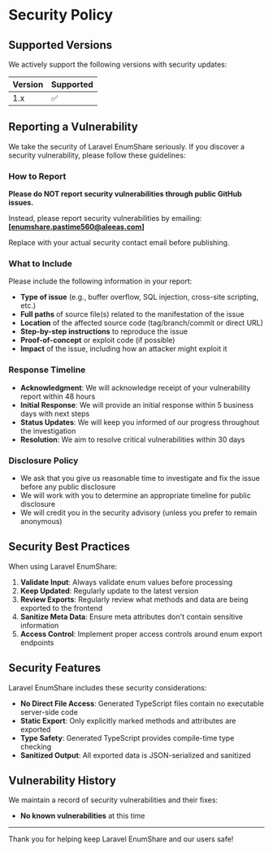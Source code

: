 # Security Policy

## Supported Versions

We actively support the following versions with security updates:

| Version | Supported          |
| ------- | ------------------ |
| 1.x     | :white_check_mark: |

## Reporting a Vulnerability

We take the security of Laravel EnumShare seriously. If you discover a security vulnerability, please follow these guidelines:

### How to Report

**Please do NOT report security vulnerabilities through public GitHub issues.**

Instead, please report security vulnerabilities by emailing: **[enumshare.pastime560@aleeas.com]**

Replace with your actual security contact email before publishing.

### What to Include

Please include the following information in your report:

- **Type of issue** (e.g., buffer overflow, SQL injection, cross-site scripting, etc.)
- **Full paths** of source file(s) related to the manifestation of the issue
- **Location** of the affected source code (tag/branch/commit or direct URL)
- **Step-by-step instructions** to reproduce the issue
- **Proof-of-concept** or exploit code (if possible)
- **Impact** of the issue, including how an attacker might exploit it

### Response Timeline

- **Acknowledgment**: We will acknowledge receipt of your vulnerability report within 48 hours
- **Initial Response**: We will provide an initial response within 5 business days with next steps
- **Status Updates**: We will keep you informed of our progress throughout the investigation
- **Resolution**: We aim to resolve critical vulnerabilities within 30 days

### Disclosure Policy

- We ask that you give us reasonable time to investigate and fix the issue before any public disclosure
- We will work with you to determine an appropriate timeline for public disclosure
- We will credit you in the security advisory (unless you prefer to remain anonymous)

## Security Best Practices

When using Laravel EnumShare:

1. **Validate Input**: Always validate enum values before processing
2. **Keep Updated**: Regularly update to the latest version
3. **Review Exports**: Regularly review what methods and data are being exported to the frontend
4. **Sanitize Meta Data**: Ensure meta attributes don't contain sensitive information
5. **Access Control**: Implement proper access controls around enum export endpoints

## Security Features

Laravel EnumShare includes these security considerations:

- **No Direct File Access**: Generated TypeScript files contain no executable server-side code
- **Static Export**: Only explicitly marked methods and attributes are exported
- **Type Safety**: Generated TypeScript provides compile-time type checking
- **Sanitized Output**: All exported data is JSON-serialized and sanitized

## Vulnerability History

We maintain a record of security vulnerabilities and their fixes:

- **No known vulnerabilities** at this time

---

Thank you for helping keep Laravel EnumShare and our users safe!
